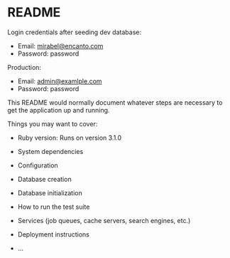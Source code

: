 # README

Login credentials after seeding dev database:
- Email: mirabel@encanto.com
- Password: password

Production:
- Email: admin@examlple.com
- Password: password

This README would normally document whatever steps are necessary to get the
application up and running.

Things you may want to cover:

* Ruby version: Runs on version 3.1.0

* System dependencies

* Configuration

* Database creation

* Database initialization

* How to run the test suite

* Services (job queues, cache servers, search engines, etc.)

* Deployment instructions

* ...
